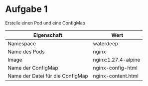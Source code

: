 # Aufgabe 1

Erstelle einen Pod und eine ConfigMap

| Eigenschaft | Wert |
| --- | --- |
| Namespace | waterdeep |
| Name des Pods | nginx |
| Image | nginx:1.27.4-alpine |
| Name der ConfigMap | nginx-config-html |
| Name der Datei für die ConfigMap | nginx-content.html |
